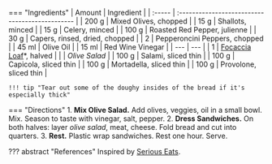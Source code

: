 === "Ingredients"
    | Amount | Ingredient                                      |
    | :----- | :---------------------------------------------- |
    | 200 g  | Mixed Olives, chopped                           |
    | 15 g   | Shallots, minced                                |
    | 15 g   | Celery, minced                                  |
    | 100 g  | Roasted Red Pepper, julienne                    |
    | 30 g   | Capers, rinsed, dried, chopped                  |
    | 2      | Pepperoncini Peppers, chopped                   |
    | 45 ml  | Olive Oil                                       |
    | 15 ml  | Red Wine Vinegar                                |
    | ---    | ---                                             |
    | 1      | [Focaccia Loaf](../breads/focaccia.md)*, halved |
    |        | *Olive Salad*                                   |
    | 100 g  | Salami, sliced thin                             |
    | 100 g  | Capicola, sliced thin                           |
    | 100 g  | Mortadella, sliced thin                         |
    | 100 g  | Provolone, sliced thin                          |

    !!! tip "Tear out some of the doughy insides of the bread if it's especially thick"


=== "Directions"
    1. **Mix Olive Salad.** Add olives, veggies, oil in a small bowl. Mix. Season to taste with vinegar, salt, pepper.
    2. **Dress Sandwiches.** On both halves: layer *olive salad*, meat, cheese. Fold bread and cut into quarters.
    3. **Rest.** Plastic wrap sandwiches. Rest one hour. Serve.


??? abstract "References"
    Inspired by [Serious Eats](https://www.seriouseats.com/recipes/2010/09/dinner-tonight-muffaletta-sandwich.html).
